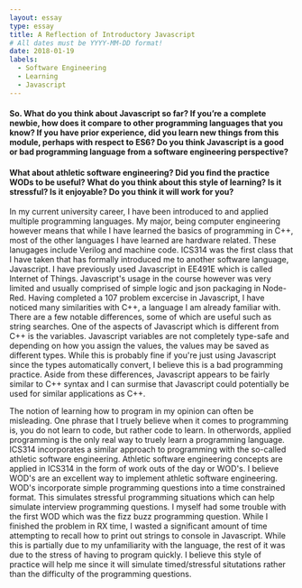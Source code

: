 ```yaml
---
layout: essay
type: essay
title: A Reflection of Introductory Javascript
# All dates must be YYYY-MM-DD format!
date: 2018-01-19
labels:
  - Software Engineering
  - Learning
  - Javascript
---
```


#### So. What do you think about Javascript so far? If you’re a complete newbie, how does it compare to other programming languages that you know? If you have prior experience, did you learn new things from this module, perhaps with respect to ES6? Do you think Javascript is a good or bad programming language from a software engineering perspective?

#### What about athletic software engineering? Did you find the practice WODs to be useful? What do you think about this style of learning? Is it stressful? Is it enjoyable? Do you think it will work for you?

In my current university career, I have been introduced to and applied multiple programming languages. My major, being computer engineering however means that while I have learned the basics of programming in C++, most of the other languages I have learned are hardware related. These lanugages include Verilog and machine code. ICS314 was the first class that I have taken that has formally introduced me to another software language, Javascript. I have previously used Javascript in EE491E which is called Internet of Things. Javascript's usage in the course however was very limited and usually comprised of simple logic and json packaging in Node-Red. Having completed a 107 problem excercise in Javascript, I have noticed many similarities with C++, a language I am already familiar with. There are a few notable differences, some of which are useful such as string searches. One of the aspects of Javascript which is different from C++ is the variables. Javascript variables are not completely type-safe and depending on how you assign the values, the values may be saved as different types. While this is probably fine if you're just using Javascript since the types automatically convert, I believe this is a bad programming practice. Aside from these differences, Javascript appears to be fairly similar to C++ syntax and I can surmise that Javascript could potentially be used for similar applications as C++.

The notion of learning how to program in my opinion can often be misleading. One phrase that I truely believe when it comes to programming is, you do not learn to code, but rather code to learn. In otherwords, applied programming is the only real way to truely learn a programming language. ICS314 incorporates a similar approach to programming with the so-called athletic software engineering. Athletic software engineering concepts are applied in ICS314 in the form of work outs of the day or WOD's. I believe WOD's are an excellent way to implement athletic software engineering. WOD's incorporate simple programming questions into a time constrained format. This simulates stressful programming situations which can help simulate interview programming questions. I myself had some trouble with the first WOD which was the fizz buzz programming question. While I finished the problem in RX time, I wasted a significant amount of time attempting to recall how to print out strings to console in Javascript. While this is partially due to my unfamiliarity with the language, the rest of it was due to the stress of having to program quickly. I believe this style of practice will help me since it will simulate timed/stressful situtations rather than the difficulty of the programming questions.
